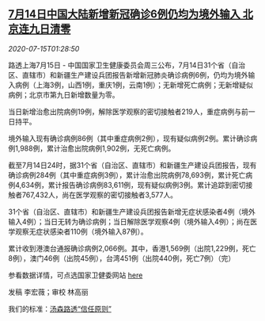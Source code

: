 <!--1594779794000-->
[7月14日中国大陆新增新冠确诊6例仍均为境外输入 北京连九日清零](https://cn.reuters.com/article/china-covid-new-infection-cases-0715-idCNKCS24G04H)
------

<div><i>2020-07-15T01:28:50</i></div><div class="StandardArticleBody_body"><p>路透上海7月15日 - 中国国家卫生健康委员会周三公布，7月14日31个省（自治区、直辖市）和新疆生产建设兵团报告新增新冠肺炎确诊病例6例，仍均为境外输入病例（上海3例，山西1例，重庆1例，云南1例）；无新增死亡病例；无新增疑似病例；北京市第九日新增数量为零。 </p><p>当日新增治愈出院病例19例，解除医学观察的密切接触者219人，重症病例与前一日持平。 </p><p>境外输入现有确诊病例86例（其中重症病例2例），现有疑似病例2例。累计确诊病例1,988例，累计治愈出院病例1,902例，无死亡病例。 </p><p>截至7月14日24时，据31个省（自治区、直辖市）和新疆生产建设兵团报告，现有确诊病例284例（其中重症病例3例），累计治愈出院病例78,693例，累计死亡病例4,634例，累计报告确诊病例83,611例，现有疑似病例3例。累计追踪到密切接触者767,432人，尚在医学观察的密切接触者3,577人。 </p><p>31个省（自治区、直辖市）和新疆生产建设兵团报告新增无症状感染者4例（境外输入4例）；当日无转为确诊病例；当日解除医学观察4例（境外输入4例）；尚在医学观察无症状感染者110例（境外输入87例）。 </p><p>累计收到港澳台通报确诊病例2,066例。其中，香港1,569例（出院1,229例，死亡8例），澳门46例（出院45例），台湾451例（出院440例，死亡7例）（完） </p><p>参看数据详情，可点选国家卫健委网站  <a href="http://www.nhc.gov.cn/xcs/yqfkdt/202007/05c60da379bf43cd9162d90bc01c50dc.shtml">here</a> </p><div class="Attribution_container"><div class="Attribution_attribution"><p class="Attribution_content">发稿 李宏薇；审校 林高丽 </p></div></div><div class="StandardArticleBody_trustBadgeContainer"><span class="StandardArticleBody_trustBadgeTitle">我们的标准：</span><span class="trustBadgeUrl"><a href="https://www.thomsonreuters.cn/content/dam/openweb/documents/pdf/china/brochures/about-us-1.pdf">汤森路透“信任原则”</a></span></div></div>
